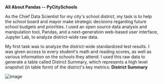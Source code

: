 **All About Pandas -- PyCitySchools**

As the Chief Data Scientist for my city's school district, my task is to help the school board and mayor make strategic decisions regarding future school budgets and priorities. I used an open source data analysis and manipulation tool, Pandas, and a next-generation web-based user interface, Jupyter Lab, to analyze district-wide raw data. 

My first task was to analyze the district-wide standardized test results. I was given access to every student's math and reading scores, as well as various information on the schools they attend. I used this raw data to generate a table called District Summary, which represents a high level snapshot (in table form) of the district's key metrics:
**District Summary**

![image](https://user-images.githubusercontent.com/84043141/124283097-85c6dd80-db19-11eb-911f-96974972d4d0.png)




